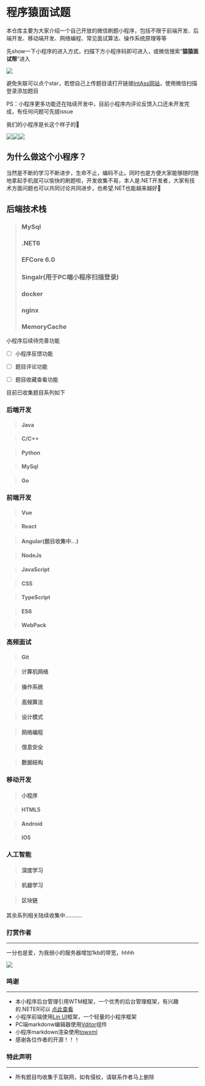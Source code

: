 # 程序猿面试题
本仓库主要为大家介绍一个自己开放的微信刷题小程序，包括不限于前端开发、后端开发、移动端开发、网络编程、常见面试算法、操作系统原理等等

先show一下小程序的进入方式，扫描下方小程序码即可进入，或微信搜索“**猿猿面试帮**”进入

![](https://github.com/DreamTom/InternetInterview/blob/main/yymsb.png?raw=true)

避免失联可以点个star，若想自己上传题目请打开链接[IntAss网站](https://www.vintom.cn/)，使用微信扫描登录添加题目

PS：小程序更多功能还在陆续开发中，目前小程序内评论反馈入口还未开发完成，有任何问题可先提issue

我们的小程序是长这个样子的🤡

![](https://github.com/DreamTom/InternetInterview/blob/main/1.jpg?raw=true)![](https://github.com/DreamTom/InternetInterview/blob/main/2.jpg?raw=true)![](https://github.com/DreamTom/InternetInterview/blob/main/3.jpg?raw=true)

## 为什么做这个小程序？

当然是不断的学习不断进步，生命不止，编码不止。同时也是方便大家能够随时随地拿起手机就可以愉快的刷题啦，开发收集不易，本人是.NET开发者，大家有技术方面问题也可以共同讨论共同进步，也希望.NET也能越来越好🤠

## 后端技术栈
> ### MySql
> ### .NET6
> ### EFCore 6.0
> ### Singalr(用于PC端小程序扫描登录)
> ### docker
> ### nginx
> ### MemoryCache

小程序后续待完善功能

- [ ] 小程序反馈功能
- [ ] 题目评论功能
- [ ] 题目收藏查看功能


目前已收集题目系列如下

### 后端开发

> #### Java

> #### C/C++

> #### Python

> #### MySql

> #### Go


### 前端开发

> #### Vue

> #### React

> #### Angular(题目收集中...)

> #### NodeJs

> #### JavaScript

> #### CSS

> #### TypeScript

> #### ES6

> #### WebPack

### 高频面试

> #### Git

> #### 计算机网络

> #### 操作系统

> #### 高频算法

> #### 设计模式

> #### 网络编程

> #### 信息安全

> #### 数据结构

### 移动开发

> #### 小程序

> #### HTML5

> #### Android

> #### IOS


### 人工智能

> #### 深度学习

> #### 机器学习

> #### 区块链

其余系列相关陆续收集中........... 

### 打赏作者

------

一分也是爱，为我弱小的服务器增加1kb的带宽，hhhh

![](https://github.com/DreamTom/InternetInterview/blob/main/tip.jpg?raw=true)

### 鸣谢

------

- 本小程序后台管理引用WTM框架，一个优秀的后台管理框架，有兴趣的.NETER可以 [点此查看](https://wtmdoc.walkingtec.cn/)
- 小程序前端使用[Lin UI](https://github.com/TaleLin/lin-ui)框架，一个轻量的小程序框架
- PC端markdonw编辑器使用[Vditor](https://ld246.com/article/1549638745630)组件
- 小程序markdown渲染使用[towxml](https://github.com/sbfkcel/towxml)
- 感谢各位作者的开源！！！

### 特此声明

------

- 所有题目均收集于互联网，如有侵权，请联系作者马上删除
